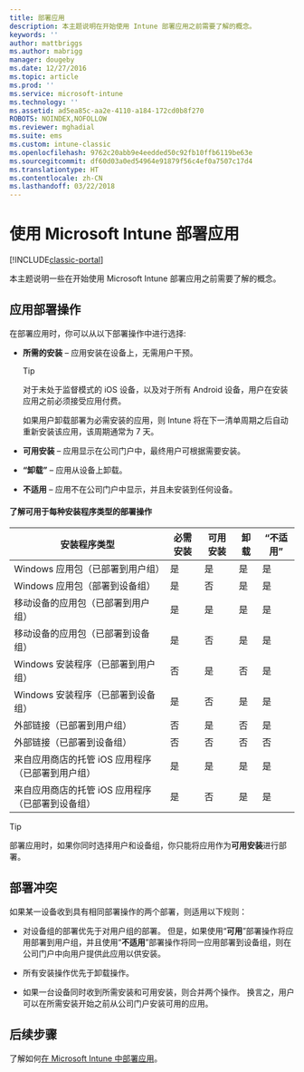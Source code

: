 ```yaml
---
title: 部署应用
description: 本主题说明在开始使用 Intune 部署应用之前需要了解的概念。
keywords: ''
author: mattbriggs
ms.author: mabrigg
manager: dougeby
ms.date: 12/27/2016
ms.topic: article
ms.prod: ''
ms.service: microsoft-intune
ms.technology: ''
ms.assetid: ad5ea85c-aa2e-4110-a184-172cd0b8f270
ROBOTS: NOINDEX,NOFOLLOW
ms.reviewer: mghadial
ms.suite: ems
ms.custom: intune-classic
ms.openlocfilehash: 9762c20abb9e4eedded50c92fb10ffb6119be63e
ms.sourcegitcommit: df60d03a0ed54964e91879f56c4ef0a7507c17d4
ms.translationtype: HT
ms.contentlocale: zh-CN
ms.lasthandoff: 03/22/2018
---
```

# <a name="deploy-apps-with-microsoft-intune"></a>使用 Microsoft Intune 部署应用

[!INCLUDE[classic-portal](../includes/classic-portal.md)]

本主题说明一些在开始使用 Microsoft Intune 部署应用之前需要了解的概念。


## <a name="app-deployment-actions"></a>应用部署操作
在部署应用时，你可以从以下部署操作中进行选择:

-   **所需的安装** – 应用安装在设备上，无需用户干预。

    > [!TIP]
    > 对于未处于监督模式的 iOS 设备，以及对于所有 Android 设备，用户在安装应用之前必须接受应用付费。
    >
    >  如果用户卸载部署为必需安装的应用，则 Intune 将在下一清单周期之后自动重新安装该应用，该周期通常为 7 天。

-   **可用安装** – 应用显示在公司门户中，最终用户可根据需要安装。

-   **“卸载”** – 应用从设备上卸载。

-   **不适用** – 应用不在公司门户中显示，并且未安装到任何设备。

#### <a name="understand-which-deployment-actions-are-available-for-each-installer-type"></a>了解可用于每种安装程序类型的部署操作

|安装程序类型|必需安装|可用安装|卸载|“不适用”|
|------------------|--------------------|---------------------|-------------|------------------|
|Windows 应用包（已部署到用户组）|是|是|是|是|
|Windows 应用包（部署到设备组）|是|否|是|是|
|移动设备的应用包（已部署到用户组）|是|是|是|是|
|移动设备的应用包（已部署到设备组）|是|否|是|是|
|Windows 安装程序（已部署到用户组）|否|是|否|是|
|Windows 安装程序（已部署到设备组）|是|否|是|是|
|外部链接（已部署到用户组）|否|是|否|是|
|外部链接（已部署到设备组）|否|否|否|否|
|来自应用商店的托管 iOS 应用程序（已部署到用户组）|是|是|是|是|
|来自应用商店的托管 iOS 应用程序（已部署到设备组）|是|否|是|是|
> [!TIP]
> 部署应用时，如果你同时选择用户和设备组，你只能将应用作为**可用安装**进行部署。

## <a name="deployment-conflicts"></a>部署冲突
如果某一设备收到具有相同部署操作的两个部署，则适用以下规则：

-   对设备组的部署优先于对用户组的部署。 但是，如果使用“**可用**”部署操作将应用部署到用户组，并且使用“**不适用**”部署操作将同一应用部署到设备组，则在公司门户中向用户提供此应用以供安装。

-   所有安装操作优先于卸载操作。

-   如果一台设备同时收到所需安装和可用安装，则合并两个操作。 换言之，用户可以在所需安装开始之前从公司门户安装可用的应用。


## <a name="next-steps"></a>后续步骤

了解如何[在 Microsoft Intune 中部署应用](deploy-apps-in-microsoft-intune.md)。

